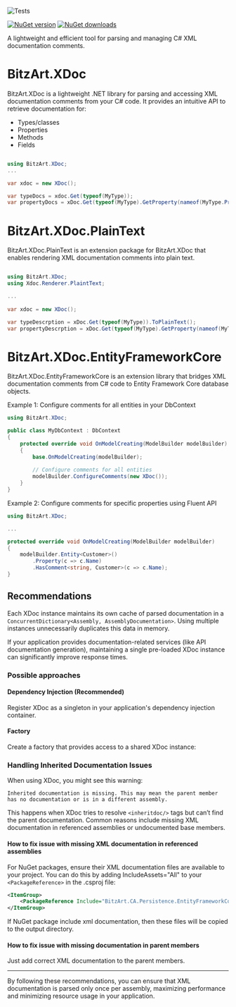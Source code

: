 ![Tests](https://github.com/BitzArt/XDoc.NET/actions/workflows/Tests.yml/badge.svg)

[![NuGet version](https://img.shields.io/nuget/v/BitzArt.XDoc.svg)](https://www.nuget.org/packages/BitzArt.XDoc/)
[![NuGet downloads](https://img.shields.io/nuget/dt/BitzArt.XDoc.svg)](https://www.nuget.org/packages/BitzArt.XDoc/)

A lightweight and efficient tool for parsing and managing C# XML documentation comments.


# BitzArt.XDoc

BitzArt.XDoc is a lightweight .NET library for parsing and accessing XML documentation comments from your C# code. 
It provides an intuitive API to retrieve documentation for:
* Types/classes
* Properties
* Methods
* Fields


```csharp

using BitzArt.XDoc;
...

var xdoc = new XDoc();

var typeDocs = xdoc.Get(typeof(MyType));
var propertyDocs = xDoc.Get(typeof(MyType).GetProperty(nameof(MyType.PropertyOne)));
```

# BitzArt.XDoc.PlainText

BitzArt.XDoc.PlainText is an extension package for BitzArt.XDoc that enables rendering XML documentation 
comments into plain text.

```csharp

using BitzArt.XDoc;
using Xdoc.Renderer.PlaintText;

...
    
var xdoc = new XDoc();

var typeDescrption = xDoc.Get(typeof(MyType)).ToPlainText();
var propertyDescrption = xDoc.Get(typeof(MyType).GetProperty(nameof(MyType.PropertyOne))).ToPlainText();

```

# BitzArt.XDoc.EntityFrameworkCore

BitzArt.XDoc.EntityFrameworkCore is an extension library that bridges XML documentation comments from C# 
code to Entity Framework Core database objects.


Example 1: Configure comments for all entities in your DbContext

```csharp
using BitzArt.XDoc;

public class MyDbContext : DbContext 
{
    protected override void OnModelCreating(ModelBuilder modelBuilder)
    {
        base.OnModelCreating(modelBuilder);
        
        // Configure comments for all entities
        modelBuilder.ConfigureComments(new XDoc());
    }
}
```

Example 2: Configure comments for specific properties using Fluent API

```csharp
using BitzArt.XDoc;

...

protected override void OnModelCreating(ModelBuilder modelBuilder)
{
    modelBuilder.Entity<Customer>()
        .Property(c => c.Name)
        .HasComment<string, Customer>(c => c.Name);
}
```

## Recommendations
Each XDoc instance maintains its own cache of parsed documentation in a 
`ConcurrentDictionary<Assembly, AssemblyDocumentation>`. Using multiple instances unnecessarily duplicates 
this data in memory.

If your application provides documentation-related services (like API documentation generation), maintaining 
a single pre-loaded XDoc instance can significantly improve response times.

### Possible approaches

#### Dependency Injection (Recommended)
Register XDoc as a singleton in your application's dependency injection container.

#### Factory
Create a factory that provides access to a shared XDoc instance:


### Handling Inherited Documentation Issues

When using XDoc, you might see this warning:

```text
Inherited documentation is missing. This may mean the parent member has no documentation or is in a different assembly.
```

This happens when XDoc tries to resolve `<inheritdoc/>` tags but can’t find the parent documentation. 
Common reasons include missing XML documentation in referenced assemblies or undocumented base members.

#### How to fix issue with missing XML documentation in referenced assemblies

For NuGet packages, ensure their XML documentation files are available to your project. 
You can do this by adding IncludeAssets="All" to your `<PackageReference>` in the .csproj file:

```xml
<ItemGroup>
    <PackageReference Include="BitzArt.CA.Persistence.EntityFrameworkCore.Relational" IncludeAssets="All" Version="1.9.4" />
</ItemGroup>
```
If  NuGet package include xml documentation, then these files will be copied to the output directory.

#### How to fix issue with missing documentation in parent members

Just add correct XML documentation to the parent members.

---
By following these recommendations, you can ensure that XML documentation is parsed only once per assembly, 
maximizing performance and minimizing resource usage in your application.
